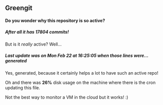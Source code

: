 ## Greengit

#### Do you wonder why this repository is so active?

##### After all it has 17804 commits!

But is it *really* active? Well...

##### Last update was on Mon Feb 22 at 16:25:05 when those lines were... generated

Yes, generated, because it certainly helps a lot to have such an active repo!

Oh and there was **26%** disk usage on the machine
where there is the cron updating this file.

Not the best way to monitor a VM in the cloud but it works! :)
